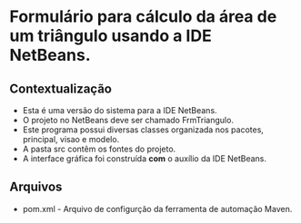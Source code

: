 # Formulário para cálculo da área de um triângulo usando a IDE NetBeans.

## Contextualização

 - Esta é uma versão do sistema para a IDE NetBeans.<br> 
 - O projeto no NetBeans deve ser chamado FrmTriangulo.<br>
 - Este programa possui diversas classes organizada nos pacotes, principal, visao e modelo.<br>
 - A pasta src contêm os fontes do projeto.<br>
 - A interface gráfica foi construída **com** o auxílio da IDE NetBeans.<br>

## Arquivos

- pom.xml - Arquivo de configurção da ferramenta de automação Maven.